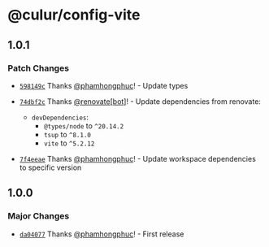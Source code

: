 # @culur/config-vite

## 1.0.1

### Patch Changes

- [`598149c`](https://github.com/culur/culur/commit/598149c4ad511c663cc678d7c72d62a7a6c0ba32) Thanks [@phamhongphuc](https://github.com/phamhongphuc)! - Update types

- [`74dbf2c`](https://github.com/culur/culur/commit/74dbf2c0050b30e9289aa7879c4cbb9ac103f4d3) Thanks [@renovate[bot]](https://github.com/renovate%5Bbot%5D)! - Update dependencies from renovate:

  - `devDependencies`:
    - `@types/node` to `^20.14.2`
    - `tsup` to `^8.1.0`
    - `vite` to `^5.2.12`

- [`7f4eeae`](https://github.com/culur/culur/commit/7f4eeae4fa2c2dbed218675e8ce2cc91ca0bc4c3) Thanks [@phamhongphuc](https://github.com/phamhongphuc)! - Update workspace dependencies to specific version

## 1.0.0

### Major Changes

- [`da04077`](https://github.com/culur/culur/commit/da04077fb6051a7654da7f3df07de0e6ab9011d5) Thanks [@phamhongphuc](https://github.com/phamhongphuc)! - First release
